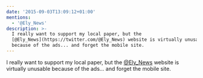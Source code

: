 ```yaml
---
date: '2015-09-03T13:09:12+01:00'
mentions:
  - '@Ely_News'
description: >-
  I really want to support my local paper, but the
  [@Ely_News](https://twitter.com/@Ely_News) website is virtually unusable
  because of the ads... and forget the mobile site.
---
```

I really want to support my local paper, but the [@Ely_News](https://twitter.com/@Ely_News) website is virtually unusable because of the ads... and forget the mobile site.
